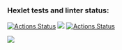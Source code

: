 ### Hexlet tests and linter status:
[![Actions Status](https://github.com/SergOtr/frontend-project-lvl1/workflows/hexlet-check/badge.svg)](https://github.com/SergOtr/frontend-project-lvl1/actions)
<a href="https://codeclimate.com/github/codeclimate/codeclimate/maintainability"><img src="https://api.codeclimate.com/v1/badges/a99a88d28ad37a79dbf6/maintainability" /></a>
[![Actions Status](https://github.com/SergOtr/frontend-project-lvl1/workflows/run-linter-actions/badge.svg)](https://github.com/SergOtr/frontend-project-lvl1/actions)


<a href="https://asciinema.org/a/Isu9koJTwRYU0lYDdiEsnaLhh" target="_blank"><img src="https://asciinema.org/a/Isu9koJTwRYU0lYDdiEsnaLhh.svg" /></a>







